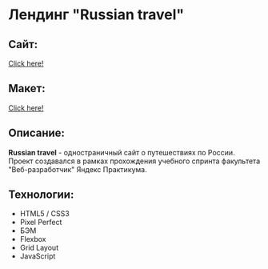 # Лендинг "Russian travel"
## Сайт:
[Click here!](https://kybikn.github.io/russian-travel/)

## Макет:
[Click here!](https://www.figma.com/file/5S2WSbEFL6awjVWJ0NWL8Q/Sprint-3_-Russia-_-desktop-%2B-mobile?node-id=28503%3A0)

## Описание:
**Russian travel** - одностраничный сайт о путешествиях по России.<br>
Проект создавался в рамках прохождения учебного спринта факультета "Веб-разработчик" Яндекс Практикума.<br>

## Технологии:
- HTML5 / CSS3
- Pixel Perfect
- БЭМ
- Flexbox
- Grid Layout
- JavaScript